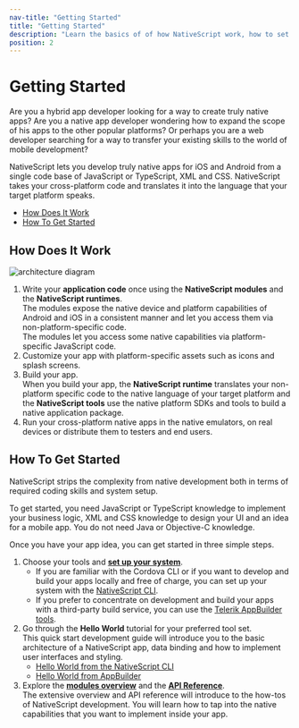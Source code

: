 ```yaml
---
nav-title: "Getting Started"
title: "Getting Started"
description: "Learn the basics of of how NativeScript work, how to set up your system and how to create your first Hello World app"
position: 2
---
```


# Getting Started

Are you a hybrid app developer looking for a way to create truly native apps? Are you a native app developer wondering how to expand the scope of his apps to the other popular platforms? Or perhaps you are a web developer searching for a way to transfer your existing skills to the world of mobile development?

NativeScript lets you develop truly native apps for iOS and Android from a single code base of JavaScript or TypeScript, XML and CSS. NativeScript takes your cross-platform code and translates it into the language that your target platform speaks. 

* [How Does It Work](#how-does-it-work)
* [How To Get Started](#how-to-get-started)

## How Does It Work

![architecture diagram](img/architecture.png "architecture diagram")

1. Write your **application code** once using the **NativeScript modules** and the **NativeScript runtimes**.<br/>The modules expose the native device and platform capabilities of Android and iOS in a consistent manner and let you access them via non-platform-specific code.<br/>The modules let you access some native capabilities via platform-specific JavaScript code.
1. Customize your app with platform-specific assets such as icons and splash screens.
1. Build your app.<br/>When you build your app, the **NativeScript runtime** translates your non-platform specific code to the native language of your target platform and the **NativeScript tools** use the native platform SDKs and tools to build a native application package.
1. Run your cross-platform native apps in the native emulators, on real devices or distribute them to testers and end users.

## How To Get Started

NativeScript strips the complexity from native development both in terms of required coding skills and system setup. 

To get started, you need JavaScript or TypeScript knowledge to implement your business logic, XML and CSS knowledge to design your UI and an idea for a mobile app. You do not need Java or Objective-C knowledge.

Once you have your app idea, you can get started in three simple steps.

1. Choose your tools and **[set up your system](setup/quick-setup.md)**.
	* If you are familiar with the Cordova CLI or if you want to develop and build your apps locally and free of charge, you can set up your system with the [NativeScript CLI](setup/ns-cli-setup).
	* If you prefer to concentrate on development and build your apps with a third-party build service, you can use the [Telerik AppBuilder tools](setup/ab-setup).
1. Go through the **Hello World** tutorial for your preferred tool set.<br/>This quick start development guide will introduce you to the basic architecture of a NativeScript app, data binding and how to implement user interfaces and styling.
	* [Hello World from the NativeScript CLI](hello-world/hello-world-ns-cli.md)
	* [Hello World from AppBuilder](hello-world/hello-world-appbuilder.md)
1. Explore the **[modules overview](modules.md)** and the **[API Reference](ApiReference/application/README.md)**.<br/>The extensive overview and API reference will introduce to the how-tos of NativeScript development. You will learn how to tap into the native capabilities that you want to implement inside your app.